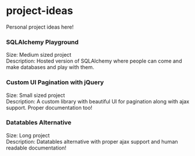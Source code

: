 # project-ideas
Personal project ideas here!

### SQLAlchemy Playground

Size: Medium sized project\
Description: Hosted version of SQLAlchemy where people can come and make databases and play with them.

### Custom UI Pagination with jQuery

Size: Small sized project\
Description: A custom library with beautiful UI for pagination along with ajax support. Proper documentation too!

### Datatables Alternative

Size: Long project\
Description: Datatables alternative with proper ajax support and human readable documentation!
